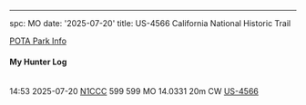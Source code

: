 ---
spc: MO
date: '2025-07-20'
title: US-4566 California National Historic Trail

[POTA Park Info](https://pota.app/#/park/US-4566)

#### My Hunter Log

<BR>14:53	2025-07-20	[N1CCC](https://qrz.com/db/N1CCC)	599	599	MO	14.0331	20m	CW	[US-4566](https://pota.app/#/park/US-4566)